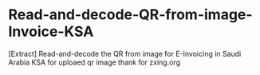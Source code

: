 # Read-and-decode-QR-from-image-Invoice-KSA
[Extract] Read-and-decode the QR from image for E-Invoicing in Saudi Arabia KSA 
for uploaed qr image 
thank for zxing.org 
